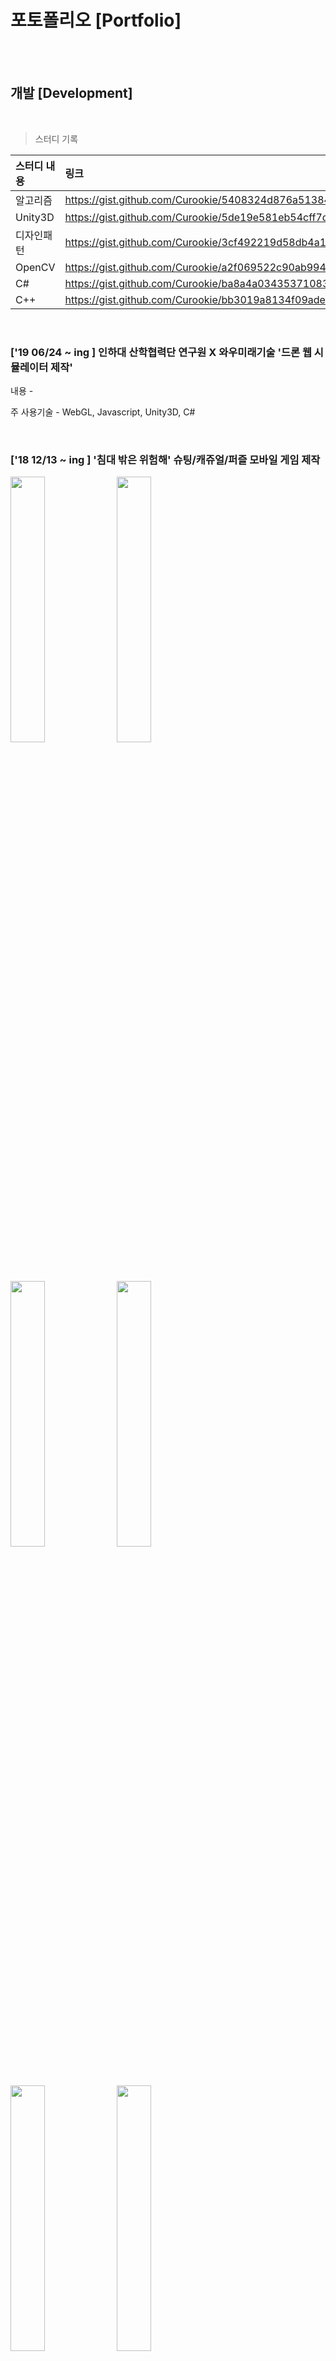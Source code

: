 # 포토폴리오 [Portfolio]

<br>

<br>

## 개발 [Development]

<br>

> 스터디 기록

| 스터디 내용   | 링크       |
| :---------- | :--------- | 
| 알고리즘    | https://gist.github.com/Curookie/5408324d876a51384564fac1f186938e |
| Unity3D    | https://gist.github.com/Curookie/5de19e581eb54cff7d7b643408ba930c |
| 디자인패턴    | https://gist.github.com/Curookie/3cf492219d58db4a10b1dde239cbe3fd |
| OpenCV    | https://gist.github.com/Curookie/a2f069522c90ab9947d687778cfa7536 |
| C#    | https://gist.github.com/Curookie/ba8a4a0343537108393d8c87082fe83a |
| C++    | https://gist.github.com/Curookie/bb3019a8134f09adeff77a6015da0841 |

<br>

### ['19 06/24 ~ ing ] 인하대 산학협력단 연구원 X 와우미래기술 '드론 웹 시뮬레이터 제작'

내용 - 

주 사용기술 - WebGL, Javascript, Unity3D, C#

<br>

### ['18 12/13 ~ ing ] '침대 밖은 위험해' 슈팅/캐쥬얼/퍼즐 모바일 게임 제작

<img width="33%" src="https://github.com/Curookie/Portfolio/blob/master/Dev/FG01Throwing/Images/img01.jpg?raw=true"></img>
<img width="33%" src="https://github.com/Curookie/Portfolio/blob/master/Dev/FG01Throwing/Images/img02.jpg?raw=true"></img>
<img width="33%" src="https://github.com/Curookie/Portfolio/blob/master/Dev/FG01Throwing/Images/img03.jpg?raw=true"></img>
<img width="33%" src="https://github.com/Curookie/Portfolio/blob/master/Dev/FG01Throwing/Images/img04.jpg?raw=true"></img>
<img width="33%" src="https://github.com/Curookie/Portfolio/blob/master/Dev/FG01Throwing/Images/img05.jpg?raw=true"></img>
<img width="33%" src="https://github.com/Curookie/Portfolio/blob/master/Dev/FG01Throwing/Images/img06.jpg?raw=true"></img>
<img width="33%" src="https://github.com/Curookie/Portfolio/blob/master/Dev/FG01Throwing/Images/img07.jpg?raw=true"></img>

내용 - 놀고 있기 뭐해서 친한 디자이너 친구랑 둘이서 만들어보고 싶은 게임을 기획하고 그대로 실행에 옮긴 게임. 둘 다 양산형게임 보단 참신하고 게임에 메시지를 전하는 것을 좋아해서 기획하는데 참 어려운 점이 많았지만 꾸준히 고민하고 수정하면서 작업을 진행하고 있다. 이 프로젝트를 하면서 매 스테이지마다 다른 게임을 제작해야하는 상황이 펼쳐져서~~(기획의 중요성)~~ 객체지향 프로그래밍에 많이 익숙해졌다. 또한 각 기능들을 모듈화하려고 애썼다. 각 물체가 반응하는 이벤트별로 스크립트를 나눴고, 카메라 애니메이션 스크립트, 팝업, 사운드, 로딩 등의 기능들을 캡슐화했다. 현재 20스테이지 중 14 스테이지까지 완료한 상황. 나름 12월 출시를 목표로 하고있다.  

주 사용기술 - Unity3D, C#

<br>

### ['18 6/09 ~ 18 8/01 ] Spring Boot사용해 SNS 제작 스터디

내용 - 

주 사용기술 - Spring Boot, Jenkins, Vue.js, UML, Java

<br>

### ['18 1/10 - 2/12] '성경 만들기' 모바일 게임 개발 프로젝트 (자체 프로젝트)

<img width="10%" src="https://github.com/Curookie/Portfolio/blob/master/Dev/BibleCollect/Images/img01.jpg?raw=true"></img>
<img width="10%" src="https://github.com/Curookie/Portfolio/blob/master/Dev/BibleCollect/Images/img02.jpg?raw=true"></img>
<img width="10%" src="https://github.com/Curookie/Portfolio/blob/master/Dev/BibleCollect/Images/img03.jpg?raw=true"></img>
<img width="10%" src="https://github.com/Curookie/Portfolio/blob/master/Dev/BibleCollect/Images/img04.jpg?raw=true"></img>
<img width="10%" src="https://github.com/Curookie/Portfolio/blob/master/Dev/BibleCollect/Images/img05.jpg?raw=true"></img>
<img width="10%" src="https://github.com/Curookie/Portfolio/blob/master/Dev/BibleCollect/Images/img06.jpg?raw=true"></img>
<img width="10%" src="https://github.com/Curookie/Portfolio/blob/master/Dev/BibleCollect/Images/img07.jpg?raw=true"></img>
<img width="10%" src="https://github.com/Curookie/Portfolio/blob/master/Dev/BibleCollect/Images/img08.jpg?raw=true"></img>
<img width="10%" src="https://github.com/Curookie/Portfolio/blob/master/Dev/BibleCollect/Images/img09.jpg?raw=true"></img>
<img width="10%" src="https://github.com/Curookie/Portfolio/blob/master/Dev/BibleCollect/Images/img10.jpg?raw=true"></img>
<img width="10%" src="https://github.com/Curookie/Portfolio/blob/master/Dev/BibleCollect/Images/img11.jpg?raw=true"></img>
<img width="10%" src="https://github.com/Curookie/Portfolio/blob/master/Dev/BibleCollect/Images/img12.jpg?raw=true"></img>
<img width="10%" src="https://github.com/Curookie/Portfolio/blob/master/Dev/BibleCollect/Images/img13.jpg?raw=true"></img>
<img width="10%" src="https://github.com/Curookie/Portfolio/blob/master/Dev/BibleCollect/Images/img15.jpg?raw=true"></img>
<img width="10%" src="https://github.com/Curookie/Portfolio/blob/master/Dev/BibleCollect/Images/img16.jpg?raw=true"></img>
<img width="10%" src="https://github.com/Curookie/Portfolio/blob/master/Dev/BibleCollect/Images/img17.jpg?raw=true"></img>
<img width="10%" src="https://github.com/Curookie/Portfolio/blob/master/Dev/BibleCollect/Images/img18.jpg?raw=true"></img>
<img width="10%" src="https://github.com/Curookie/Portfolio/blob/master/Dev/BibleCollect/Images/img19.jpg?raw=true"></img>

내용 - 여러 장르의 다양한 게임들이 있다. 하지만 종교와 관련된 게임은 거의 찾아 볼 수 없다. <br>
기독교인인 나는 기독교인들을 타겟으로한 게임을 만들면 어떨까? 라는 생각을 갖고, 한 달간 자체 프로젝트에 들어갔다.<br>
원래는 디자이너와 협업하고자 했으나, 도트 디자인을 하는 디자이너분을 찾기 어려워 혼자 진행하게 됬고,<br>
~그래서 프로젝트가 산으로 갔는지도~<br>
게임 개발과 에셋 검색 디자인까지.. 게다가 알고리즘을 잘하는 편은 아니여서 리소스 처리가 많이 어려웠다. <br>
그래도 게임 개발 전체의 흐름과 기획과 알고리즘의 중요성에 대해 많이 경험했고, ~디자이너에 대한 존경함도~ <br>
C#과 Unity에 대해 많이 공부하는 기회가 되었다.<br>

주 사용기술 - Unity3D, C#

UI/ 기획 - https://ovenapp.io/view/x5CfOnIqfpUaManBlYP5yqod7pjK9EDl/NHCW6

<br>

### ['17 11/25 3시간] K-Hackathon(해커톤) 워크숍 '3시간 안에 게임 개발'
<img width="33%" src="https://github.com/Curookie/Portfolio/blob/master/Dev/FiveDollars/Images/K-Hackathon.jpg?raw=true"></img>

내용 - 이건 정말 별거 없지만 포토폴리오에 쓰고 싶은 이유는 단, 3시간 안에 모르는 팀원들과<br>
5명이 회의 후 게임 개발, 팀워크를 이뤄서 발표 후 평가에서 1등까지 했기 때문이다.<br>
유니티 기초에 대한 학습을 하고, Microsoft Hololens(VR) 개발에 대한 워크숍 후, 팀 별로 나눠서 해커톤을 진행하는데<br>
일정에 차질이 생겨서 3시간 안에 발표준비까지 해야한다는 것을 듣고 당황했지만,<br>
팀장인 나는 그 시간안에 퀄리티를 포기하고 최대한 간단하면서 재밌는 요소를 부각시켜 개발하자는 회의안을 채택해서<br>
기획을 좋아하고 잘해 보이는 친구에게 PPT와 발표준비<br>
유니티를 잘 모르는 친구도 있어서 에셋 찾기, 효과음과 BGM등 작업을 잘 분담해서 진행했다.<br>
~다른 팀들 중에는 포기하거나 회의에서 그친 팀들도 꽤 있었다.~<br>
버그도 많고 결과가 썩 좋아보이진 않아도 구현하고자 하는 핵심 부분을 잘 살려서 단순하지만 웃긴 FPS 게임을 제작했다.<br>
나는 플레이어 체력과 UI, 게임오버 트리거, 적 프리펩, 적 AI부분, 적 리스폰을 구현했다.<br>

주 사용기술 - Team Work, Adaptable, Unity3D, C#

<br>

### ['17 04/07 - 06/26] Node.js를 사용해 개발한 직관적인 '인하대 후문 맛집' 앱

내용 - Node.js가 그렇게 핫하다길래.. Node.js를 사용해서 웹을 구현해봤다.<br>
Naver 검색, 지도 API를 사용했고, 인하대 후문을 기점으로 음식점을 검색해<br>
좌표값으로 사각형으로 만들어 후문(사각형 범위 안에 있는)에 있는 음식점만 필터링해 ~LatLng값이 아니여서 고생했다~<br>
Node.js express모듈로 서버를 열고 xml2js(파서)모듈로 자른 후 Query 만들어서 DB에 집어 넣었다.<br>
그 외 Node.js의 다양한 모듈들을 사용해봤다. ejs로 뷰를 구현했고 랜덤 뷰와 순위 뷰가 있는데<br>
랜덤 뷰는 범위 내의 랜덤 음식점의 표시 버튼을 지도에 보여준다.<br>
순위뷰는 맛집의 순서에 따라 표시 버튼의 숫자와 크기가 다르게 설계, 순위는 기본적으로 (좋아요가 많은 순, 리뷰 개수)으로 소팅했다.<br>
'안드로이드' 과목 개발자 2명씩 함께하는 프로젝트였고, 나는 웹 부분을 친구는 안드로이드를 담당했다.<br>

주 사용기술 - Node.js, Naver API, XML, js, DB(mysql)

WebSite[순위 뷰] - http://inhadelish.cafe24app.com <br>
WebSite[랜덤 뷰] - http://inhadelish.cafe24app.com/map2

<br>

### ['17 06/05 - 06/19] 라즈베리파이 Smart 블루투스 스피커 IoT 시스템

내용 - '피지컬 컴퓨팅'때의 2주라는 짧은 시간의 개인 프로젝트였다.<br>
카페, 음식점등 많은 업소에서 블루투스 스피커를 사용해서 노래를 트는 추세다.<br>
가끔 집에 들어오거나 화장실을 갈 때 자동으로 노래를 틀어주고 나갈 때는 꺼주면 좋겠다는 생각을 하곤한다.<br>
'사람 수나 상황에 맞춰서 노래를 컨트롤하면 어떨까?' 라는 발상을 해봤다. 사람이 많으면 댄스가요, 한명이면 내가 좋아하는 곡, 아침이면 클래식<br>
그래서 Smart 블루투스 스피커를 개발하게 되었다. ~(사실, 내가 쓰고 싶어서.. 개발했을지도)~<br>

주요 구현기능은 아래와 같다.<br>
- Smart 블루투스가 설치된 장소에 방문한 사람의 수를 시간별 기록으로 체크할 수 있다.
- 사람이 들어오면 노래가 자동으로 켜지고, 사람이 없을 때 노래가 자동으로 꺼지도록 한다.
- 소리 크기와 노래 스킵을 버튼으로 조절할 수 있다.
- 방문한 사람의 수에 따라 LED종류(초,노,빨)를 다르게 켜, 다른 스타일의 노래를 틀어준다.

HC-05로 Serial 통신하는 건 너무 비효율적인 것 같아 동글을 사용해 라즈베리파이와 블루투스 스피커를 연동시켰다.<br>
HC-SR04센서 두 개를 가지고 '3-State-Detection'이라는 과정을 생각해서 들어가고 나가는 사람 수를 판별했고, <br>
*3-State-Detection : Search - Ready(10초) - Wait(5초동안)*<br>
여러 오디오 유틸과 OS 명령어들을 사용해서 볼륨제어나 노래변경을 했다.<br>
소리 크기와 노래 변경은 인터럽트 이벤트를 사용해서 버튼을 누를 시 바로 콜백함수로 해당 동작을 실행하게 했다.<br>
가장 골치 아팠던 부분은 센서는 따로 작동하고, 노래 트는 일을 동시에 작동 해야하는 부분이였는데, 프로세스를 분할하여 해결했다.<br>
로그는 중요하기 때문에 시간을 측정해 정규표현식을 사용해 깔끔히 남겼다.<br>
<br>

주 사용기술 - Python, Raspbarry Pi, Bluetooth, Sounds Utils

GIT - https://github.com/Curookie/SmartBluetoothSpeakerProject

<br>

### ['17 4/28 - 4/30] 스타트업 위크앤드 '피클' 안드로이드 앱
<img width="33%" src="https://github.com/Curookie/Portfolio/blob/master/Dev/Piccle/Images/pt01.jpg?raw=true"></img>
<img width="33%" src="https://github.com/Curookie/Portfolio/blob/master/Dev/Piccle/Images/pt02.jpg?raw=true"></img>
<img width="33%" src="https://github.com/Curookie/Portfolio/blob/master/Dev/Piccle/Images/pt03.jpg?raw=true"></img>
<img width="33%" src="https://github.com/Curookie/Portfolio/blob/master/Dev/Piccle/Images/pt04.jpg?raw=true"></img>
<img width="33%" src="https://github.com/Curookie/Portfolio/blob/master/Dev/Piccle/Images/pt05.jpg?raw=true"></img>
<img width="33%" src="https://github.com/Curookie/Portfolio/blob/master/Dev/Piccle/Images/pt06.jpg?raw=true"></img>
<img width="33%" src="https://github.com/Curookie/Portfolio/blob/master/Dev/Piccle/Images/pt01.jpg?raw=true"></img>

내용 - 개발자, 기획자, 디자이너가 참여하는 2박 3일 해커톤에서 개발자로 참여해<br>
여행객들이 현지인에게 사진촬영을 요청해 현지인이 사진을 찍어주고 돈을 받는 O2O 서비스 '피클'이라는 앱을<br>
GitHub로 협업하며 안드로이드의 UI파트를 개발했다.

주 사용기술 - Android, Java

GIT - https://github.com/Curookie/startupwe-piccle

<br>

### ['16 09/21 - 12/14] MR(AR/VR) 기술을 사용한 건축 모델링 뷰 앱 개발

내용 - Vuforia API는 AR/VR개발에 정말 유용한 툴이였다. ~결국 유니티에서도 Vuforia를 내장시켰다.~<br>
AR/VR기술을 접목시키기 좋은 컨텐츠에 대해 고민하다가 학교에서 하는 건축박람회를 보고 아이디어가 떠올랐다.<br>
물론 있는 기술이겠지만 직접 접목시키면 유용할 것 같았다. 건축과 학생들이 설계한 도면대로 모형을 제작해 보여주긴 하지만,<br>
열심히 모델링한 내용은 사진으로만 보여주는게 다였다.<br>
건축박람회 같은 경우에 특정 도면을 보여주면 특정 모델링을 띄워주는 형태를<br>
AR 앱으로 구현하면 디지털적인 장점을 살리면서 실감나게 보여줄 수 있겠다는 생각을 했다.<br>
그리고 외부 뿐만 아니라 내부의 인테리어까지 VR로 보여주는 프로젝트를 기획했다.<br>
개발을 시작하고 디버깅을 하는데 AR로 봤다가 VR장치를 사용해서 VR로 보는게 여간 불편한 일이 아닌가 싶었다.<br>
그래서 사용자의 입장에서 고려해서 AR로만 제작하고 내부 인테리어를 볼 때는 터치로 이동해 볼 수 있게 구현했다.<br>
AR로 봤을때 더 멀리서 보고싶거나 옆을 보고싶은 경우 사용자가 이동해야하는 불편함을 감지해서 터치조작으로 그 부분(확대,회전)을 해결했다.<br>
디지털적인 장점을 살리기 위해 AR에서 동영상을 삽입해 그 건축물에 관한 정보를 영상으로 제공할 수 있게 해줬다.<br>

주 사용기술 - Vuforia API, AR, VR, Unity3D, C#

<br>

### ['16 10/06 - 12/08] NAVER의 검색량을 활용한 'NAVER 인기 검색어 업-다운' 웹 게임
<img width="33%" src="https://github.com/Curookie/Portfolio/blob/master/Dev/NaverUpDown/Images/Promo01.png?raw=true"></img>
<img width="33%" src="https://github.com/Curookie/Portfolio/blob/master/Dev/NaverUpDown/Images/Promo02.png?raw=true"></img>
<img width="33%" src="https://github.com/Curookie/Portfolio/blob/master/Dev/NaverUpDown/Images/Promo03.png?raw=true"></img>
<img width="33%" src="https://github.com/Curookie/Portfolio/blob/master/Dev/NaverUpDown/Images/Promo04.png?raw=true"></img>
<img width="33%" src="https://github.com/Curookie/Portfolio/blob/master/Dev/NaverUpDown/Images/Promo05.png?raw=true"></img>
<img width="33%" src="https://github.com/Curookie/Portfolio/blob/master/Dev/NaverUpDown/Images/Promo06.png?raw=true"></img>

내용 - Facile는 불어로 '심플한' 이라는 의미로 Facile 팀 프로젝트라는 작명을 했다. 나와 학과에 아는 형이 함께 프로젝트를 진행했는데<br>
형이 mySQL(DB)구축을 맡았고 이 프로젝트에선 내가 많은 부분을 제작했다.<br>
실제로 웹 게임을 만들어 런칭할 생각을 갖고 한거라 트위터, 페이스북 페이지도 팠었지만 적극적인 마케팅을 할 용기가 없어 런칭을 하진 못했다.<br>
Up&Down 게임을 모티브로 해당 분류의 단어의 월간 검색량을 이전 단어의 검색량과 비교 UP이나 DOWN으로 추측해 맞추는 웹게임이다.<br>
Naver 단어 검색량을 가져오는게 핵심 기술이였는데, 월간 단어 검색량을 가져오려면 로그인을 해서 가져와야했다.<br>
Fiddler로 단어 검색량을 보여주는 request/response를 분석해 Java http전송 구현된 예제를 공부해 변형하여<br>
post요청 토큰에 계정 정보를 집어넣어 로그인 후 각 단어의 월간 검색량을 가져오는 것을 구현했다.<br>
게임 데이터를 json 형태로 받아오는 jsp, json파일을 참조해서 랜덤으로 데이터를 가져와 게임을 진행하는 jsp, 결과 화면 jsp를 제작했다.<br>
sass를 사용해서 애니메이션 부분을 쉽게 구현했다. js처리를 많이 해야해서 jQuery문법을 사용했고<br>
버튼을 눌렀을 때마다 페이지를 새로 고쳐서 데이터를 변경해선 안되므로 Ajax를 사용해서 비동기적으로 게임 데이터 값을 변경했다.<br>
랭킹 시스템도 넣을 계획이였으나 구현하지 않았고 결과 화면에서 트위터, 페이스북, 카카오로 게임을 공유하는 버튼을 구현했다.<br>
작업을 마치고 war파일로 뽑아내 아마존 서버를 대여해 ~(나에겐 컨퍼런스에서 받은 학생 $100 무료 쿠폰이 있었다.)~ 열었다.<br>
로컬 환경과 웹 서버에서 경로 문제가 있어서 수정해주고, crontab을 걸어 매일 정시에 DB에 있는 한 달간 검색량 데이터를 수정했다.<br>

주 사용기술 - HTTP(Request/Response), Fiddler, JSP, Ajax, SASS, DB(mysql), JSON, JQuery, Amazon Web Services 

WebSite - http://13.125.34.5/FacileGame/Main.html

<br>

<br>

## 기획 [Planning]

<br>

### ['17 5/31 - 6/14] 손쉽게 예약하는 '카카오 예약'

내용 - 

<br>

<br>

## 영상편집 [Video Editing]

<br>

### ['15 / - /] 약 80여개.. 추후 정리

